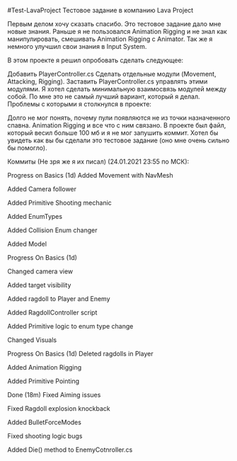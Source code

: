 #Test-LavaProject
Тестовое задание в компанию Lava Project

Первым делом хочу сказать спасибо. Это тестовое задание дало мне новые знания. Раньше я не пользовался Animation Rigging и не знал как манипулировать, смешивать Animation Rigging с Animator. Так же я немного улучшил свои знания в Input System.

В этом проекте я решил опробовать сделать следующее:

Добавить PlayerController.cs
Сделать отдельные модули (Movement, Attacking, Rigging).
Заставить PlayerController.cs управлять этими модулями. Я хотел сделать минимальную взаимосвязь модулей между собой. По мне это не самый лучший вариант, который я делал.
Проблемы с которыми я столкнулся в проекте:

Долго не мог понять, почему пули появляются не из точки назначенного спавна.
Animation Rigging и все что с ним связано.
В проекте был файл, который весил больше 100 мб и я не мог запушить коммит.
Хотел бы увидеть как вы бы сделали это тестовое задание (оно мне очень сильно бы помогло).

Коммиты (Не зря же я их писал) (24.01.2021 23:55 по МСК):

Progress on Basics (1d)
Added Movement with NavMesh

Added Camera follower

Added Primitive Shooting mechanic

Added EnumTypes

Added Collision Enum changer

Added Model

Progress On Basics (1d)

Changed camera view

Added target visibility

Added ragdoll to Player and Enemy

Added RagdollController script

Added Primitive logic to enum type change

Changed Visuals

Progress On Basics (1d)
Deleted ragdolls in Player

Added Animation Rigging

Added Primitive Pointing

Done (18m)
Fixed Aiming issues

Fixed Ragdoll explosion knockback

Added BulletForceModes

Fixed shooting logic bugs

Added Die() method to EnemyCotnroller.cs
